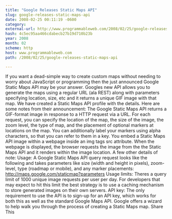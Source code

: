 ```yaml
---
title: "Google Releases Static Maps API"
slug: google-releases-static-maps-api
date: 2008-02-25 00:11:19 -0600
category: 
external-url: http://www.programmableweb.com/2008/02/25/google-releases-static-maps-api
hash: 4c5ec95aa466cdabecb27b19d710b23b
year: 2008
month: 02
scheme: http
host: www.programmableweb.com
path: /2008/02/25/google-releases-static-maps-api

---
```


If you want a dead-simple way to create custom maps without needing to worry about JavaScript or programming then the just announced Google Static Maps API may be your answer. Googles new API allows you to generate the maps using a regular URL (ala REST) along with parameters specifying location, size, etc and it returns a unique GIF image with that map. We have created a Static Maps API profile with the details. Here are some notes from their announcement:   The Google Static Maps API returns a GIF-format image in response to a HTTP request via a URL. For each request, you can specify the location of the map, the size of the image, the zoom level, the type of map, and the placement of optional markers at locations on the map. You can additionally label your markers using alpha characters, so that you can refer to them in a key.  You embed a Static Maps API image within a webpage inside an img tags src attribute. When the webpage is displayed, the browser requests the image from the the Static Maps API and it renders within the image location.        A few other details of note:   Usage: A Google Static Maps API query request looks like the following and takes parameters like size (width and height in pixels), zoom-level, type (roadmap or mobile), and any marker placements: http://maps.google.com/staticmap?parameters  Usage limits: Theres a query limit of 1000 unique image requests per user per day. For developers that may expect to hit this limit the best strategy is to use a caching mechanism to store generated images on their own servers. API key: The only requirement to use the API is to sign-up for an API key, which works for both this as well as the standard Google Maps API. Google offers a wizard to help walk you through the process of creating a Static Maps map.  Share This
